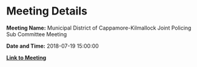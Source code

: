 # Meeting Details

**Meeting Name:** Municipal District of Cappamore-Kilmallock Joint Policing Sub Committee Meeting

**Date and Time:** 2018-07-19 15:00:00

**[Link to Meeting](https://www.limerick.ie/council/whats-on/municipal-district-cappamore-kilmallock-joint-policing-sub-committee-meeting-0)**
